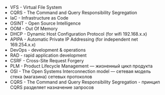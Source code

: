 - VFS - Virtual File System
- CQRS - The Command and Query Responsibility Segregation
- IaC - Infrastructure as Code
- OSINT - Open Source Intelligence
- OOM - Out Of Memory
- DHCP - Dynamic Host Configuration Protocol (for wifi 192.168.x.x)
- APIPA - Automatic Private IP Addressing (for independent net 169.254.x.x)
- DevOps - development & operations
- RAD - rapid application development
- CSRF - Cross-Site Request Forgery
- PLM - Product Lifecycle Management — жизненный цикл продукта
- OSI - The Open Systems Interconnection model — сетевая модель стека (магазина) сетевых протоколов
- CQRS - The Command and Query Responsibility Segregation - принцип CQRS разделяет назначение запросов
